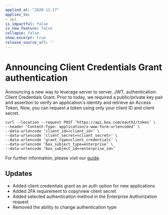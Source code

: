 ```yaml
---
applied_at: "2020-11-17"
applies_to: 
- api
is_impactful: false
is_new_feature: false
collapse: false
show_excerpt: true
release_source_url: ''
---
```


# Announcing Client Credentials Grant authentication

<!-- more -->

Announcing a new way to leverage server to server, JWT, authentication:
Client Credentials Grant. Prior to today, we required a public/private key pair
and assertion to verify an application's identity and retrieve an Access Token.
Now, you can request a token using only your client ID and client secret.

```cURL
curl --location --request POST ‘https://api.box.com/oauth2/token’ \
--header ‘Content-Type: application/x-www-form-urlencoded’ \
--data-urlencode ‘client_id=<client_id>’ \
--data-urlencode ‘client_secret=<client_secret>’ \
--data-urlencode ‘grant_type=client_credentials’ \
--data-urlencode ‘box_subject_type=enterprise’ \
--data-urlencode ‘box_subject_id=<enterprise_id>’
```

For further information, please visit our [guide][guide]. 

## Updates

* Added client credentials grant as an auth option for new applications
* Added 2FA requirement to copy/view client secret
* Added selected authentication method in the Enterprise Authorization request 
* Removed the ability to change authentication type

[guide]: g://authentication/jwt/without-sdk/#client-credentials-grant
